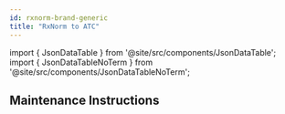 ```yaml
---
id: rxnorm-brand-generic
title: "RxNorm to ATC"
---
```


import { JsonDataTable } from '@site/src/components/JsonDataTable';
import { JsonDataTableNoTerm } from '@site/src/components/JsonDataTableNoTerm';

<JsonDataTableNoTerm  jsonPath="nodes.seed\.the_tuva_project\.terminology__rxnorm_brand_generic.columns" />

## Maintenance Instructions
